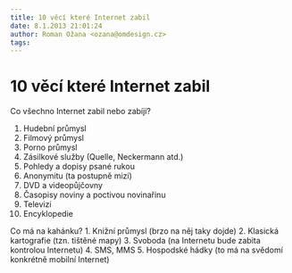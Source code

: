 ```yaml
---
title: 10 věcí které Internet zabil
date: 8.1.2013 21:01:24
author: Roman Ožana <ozana@omdesign.cz>
tags: 
---
```



# 10 věcí které Internet zabil

Co všechno Internet zabil nebo zabíjí?

1. Hudební průmysl
2. Filmový průmysl
3. Porno průmysl
4. Zásilkové služby (Quelle, Neckermann atd.)
5. Pohledy a dopisy psané rukou
6. Anonymitu (ta postupně mizí)
7. DVD a videopůjčovny
8. Časopisy noviny a poctivou novinařinu
9. Televizi
10. Encyklopedie

 Co má na kahánku? 1. Knižní průmysl (brzo na něj taky dojde)
2. Klasická kartografie (tzn. tištěné mapy)
3. Svoboda (na Internetu bude zabita kontrolou Internetu)
4. SMS, MMS
5. Hospodské hádky (to má na svědomí konkrétně mobilní Internet)